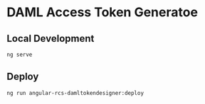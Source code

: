 # DAML Access Token Generatoe

## Local Development

```bash
ng serve
```

## Deploy

```bash
ng run angular-rcs-damltokendesigner:deploy
```
